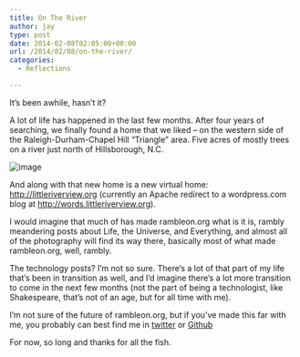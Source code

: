 ```yaml
---
title: On The River
author: jay
type: post
date: 2014-02-08T02:05:00+00:00
url: /2014/02/08/on-the-river/
categories:
  - Reflections

---
```

It’s been awhile, hasn’t it?

A lot of life has happened in the last few months. After four years of searching, we finally found a home that we liked &#8211; on the western side of the Raleigh-Durham-Chapel Hill “Triangle” area. Five acres of mostly trees on a river just north of Hillsborough, N.C.

![image][1]

And along with that new home is a new virtual home: <http://littleriverview.org> (currently an Apache redirect to a wordpress.com blog at http://words.littleriverview.org).

I would imagine that much of has made rambleon.org what is it is, rambly meandering posts about Life, the Universe, and Everything, and almost all of the photography will find its way there, basically most of what made rambleon.org, well, rambly.

The technology posts? I’m not so sure. There’s a lot of that part of my life that’s been in transition as well, and I’d imagine there’s a lot more transition to come in the next few months (not the part of being a technologist, like Shakespeare, that’s not of an age, but for all time with me).

I’m not sure of the future of rambleon.org, but if you’ve made this far with me, you probably can best find me in [twitter][2] or [Github][3]

For now, so long and thanks for all the fish.

 [1]: https://photos.smugmug.com/All/Home/i-jVVTGbk/0/L/DSC_8960-L.jpg
 [2]: http://twitter.com/jasonadamyoung
 [3]: https://github.com/jasonadamyoung